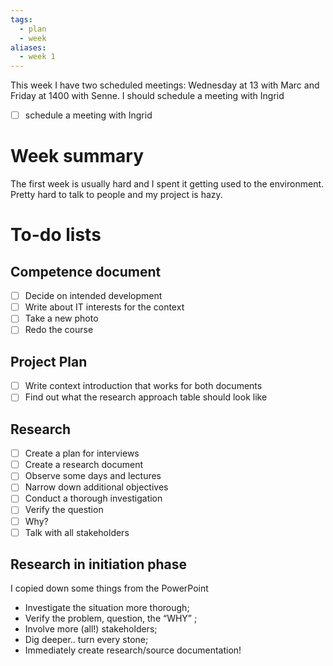 ```yaml
---
tags:
  - plan
  - week
aliases:
  - week 1
---
```

This week I have two scheduled meetings: Wednesday at 13 with Marc and Friday at 1400 with Senne. I should schedule a meeting with Ingrid

- [ ] schedule a meeting with Ingrid

# Week summary
The first week is usually hard and I spent it getting used to the environment. Pretty hard to talk to people and my project is hazy. 
# To-do lists
## Competence document
- [ ] Decide on intended development
- [ ] Write about IT interests for the context
- [ ] Take a new photo
- [ ] Redo the course
## Project Plan
- [ ] Write context introduction that works for both documents
- [ ] Find out what the research approach table should look like
## Research
- [ ] Create a plan for interviews
- [ ] Create a research document
- [ ] Observe some days and lectures
- [ ] Narrow down additional objectives
- [ ] Conduct a thorough investigation
- [ ] Verify the question
- [ ] Why?
- [ ] Talk with all stakeholders

## Research in initiation phase
I copied down some things from the PowerPoint
- Investigate the situation more thorough;
- Verify the problem, question, the “WHY” ;
- Involve more (all!) stakeholders;
- Dig deeper.. turn every stone;
- Immediately create research/source documentation!